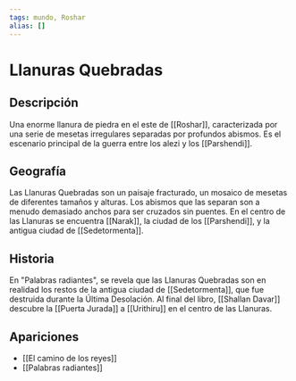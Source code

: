 ```yaml
---
tags: mundo, Roshar
alias: []
---
```


# Llanuras Quebradas

## Descripción
Una enorme llanura de piedra en el este de [[Roshar]], caracterizada por una serie de mesetas irregulares separadas por profundos abismos. Es el escenario principal de la guerra entre los alezi y los [[Parshendi]].

## Geografía
Las Llanuras Quebradas son un paisaje fracturado, un mosaico de mesetas de diferentes tamaños y alturas. Los abismos que las separan son a menudo demasiado anchos para ser cruzados sin puentes. En el centro de las Llanuras se encuentra [[Narak]], la ciudad de los [[Parshendi]], y la antigua ciudad de [[Sedetormenta]].

## Historia
En "Palabras radiantes", se revela que las Llanuras Quebradas son en realidad los restos de la antigua ciudad de [[Sedetormenta]], que fue destruida durante la Última Desolación. Al final del libro, [[Shallan Davar]] descubre la [[Puerta Jurada]] a [[Urithiru]] en el centro de las Llanuras.

## Apariciones
* [[El camino de los reyes]]
* [[Palabras radiantes]]